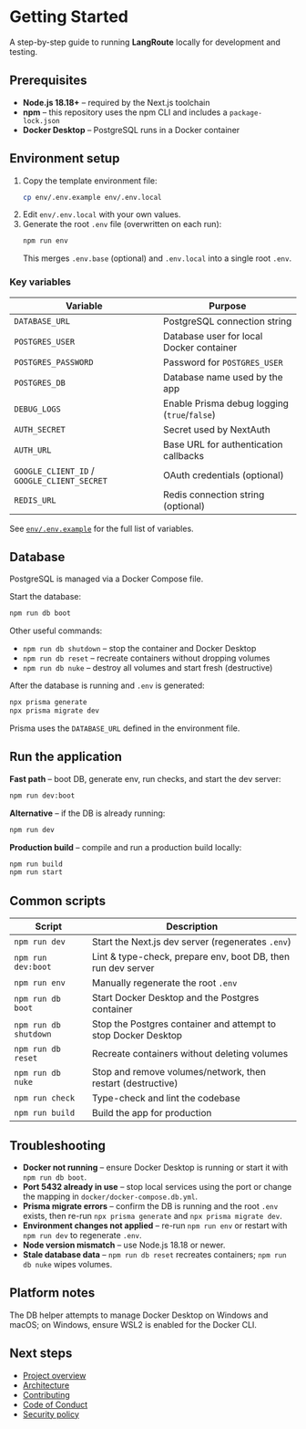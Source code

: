 # Getting Started

A step-by-step guide to running **LangRoute** locally for development and testing.

## Prerequisites

- **Node.js 18.18+** – required by the Next.js toolchain
- **npm** – this repository uses the npm CLI and includes a `package-lock.json`
- **Docker Desktop** – PostgreSQL runs in a Docker container

## Environment setup

1. Copy the template environment file:
   ```bash
   cp env/.env.example env/.env.local
   ```
2. Edit `env/.env.local` with your own values.
3. Generate the root `.env` file (overwritten on each run):
   ```bash
   npm run env
   ```
   This merges `.env.base` (optional) and `.env.local` into a single root `.env`.

### Key variables
| Variable | Purpose |
|----------|---------|
| `DATABASE_URL` | PostgreSQL connection string |
| `POSTGRES_USER` | Database user for local Docker container |
| `POSTGRES_PASSWORD` | Password for `POSTGRES_USER` |
| `POSTGRES_DB` | Database name used by the app |
| `DEBUG_LOGS` | Enable Prisma debug logging (`true`/`false`) |
| `AUTH_SECRET` | Secret used by NextAuth |
| `AUTH_URL` | Base URL for authentication callbacks |
| `GOOGLE_CLIENT_ID` / `GOOGLE_CLIENT_SECRET` | OAuth credentials (optional) |
| `REDIS_URL` | Redis connection string (optional) |

See [`env/.env.example`](../env/.env.example) for the full list of variables.

## Database

PostgreSQL is managed via a Docker Compose file.

Start the database:
```bash
npm run db boot
```
Other useful commands:
- `npm run db shutdown` – stop the container and Docker Desktop
- `npm run db reset` – recreate containers without dropping volumes
- `npm run db nuke` – destroy all volumes and start fresh (destructive)

After the database is running and `.env` is generated:
```bash
npx prisma generate
npx prisma migrate dev
```
Prisma uses the `DATABASE_URL` defined in the environment file.

## Run the application

**Fast path** – boot DB, generate env, run checks, and start the dev server:
```bash
npm run dev:boot
```

**Alternative** – if the DB is already running:
```bash
npm run dev
```

**Production build** – compile and run a production build locally:
```bash
npm run build
npm run start
```

## Common scripts

| Script | Description |
|--------|-------------|
| `npm run dev` | Start the Next.js dev server (regenerates `.env`) |
| `npm run dev:boot` | Lint & type-check, prepare env, boot DB, then run dev server |
| `npm run env` | Manually regenerate the root `.env` |
| `npm run db boot` | Start Docker Desktop and the Postgres container |
| `npm run db shutdown` | Stop the Postgres container and attempt to stop Docker Desktop |
| `npm run db reset` | Recreate containers without deleting volumes |
| `npm run db nuke` | Stop and remove volumes/network, then restart (destructive) |
| `npm run check` | Type-check and lint the codebase |
| `npm run build` | Build the app for production |

## Troubleshooting

- **Docker not running** – ensure Docker Desktop is running or start it with `npm run db boot`.
- **Port 5432 already in use** – stop local services using the port or change the mapping in `docker/docker-compose.db.yml`.
- **Prisma migrate errors** – confirm the DB is running and the root `.env` exists, then re-run `npx prisma generate` and `npx prisma migrate dev`.
- **Environment changes not applied** – re-run `npm run env` or restart with `npm run dev` to regenerate `.env`.
- **Node version mismatch** – use Node.js 18.18 or newer.
- **Stale database data** – `npm run db reset` recreates containers; `npm run db nuke` wipes volumes.

## Platform notes

The DB helper attempts to manage Docker Desktop on Windows and macOS; on Windows, ensure WSL2 is enabled for the Docker CLI.

## Next steps

- [Project overview](../README.md)
- [Architecture](./architecture.md)
- [Contributing](../CONTRIBUTING.md)
- [Code of Conduct](../CODE_OF_CONDUCT.md)
- [Security policy](../SECURITY.md)

